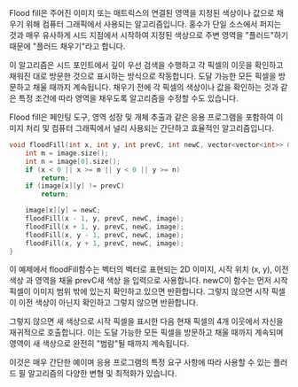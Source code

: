 Flood fill은 주어진 이미지 또는 매트릭스의 연결된 영역을 지정된 색상이나 값으로 채우기 위해 컴퓨터 그래픽에서 사용되는 알고리즘입니다. 홍수가 단일 소스에서 퍼지는 것과 매우 유사하게 시드 지점에서 시작하여 지정된 색상으로 주변 영역을 "플러드"하기 때문에 "플러드 채우기"라고 합니다.

이 알고리즘은 시드 포인트에서 깊이 우선 검색을 수행하고 각 픽셀의 이웃을 확인하고 채워진 대로 방문한 것으로 표시하는 방식으로 작동합니다. 도달 가능한 모든 픽셀을 방문하고 채울 때까지 계속됩니다. 채우기 전에 각 픽셀의 색상이나 값을 확인하는 것과 같은 특정 조건에 따라 영역을 채우도록 알고리즘을 수정할 수도 있습니다.

Flood fill은 페인팅 도구, 영역 성장 및 개체 추출과 같은 응용 프로그램을 포함하여 이미지 처리 및 컴퓨터 그래픽에서 널리 사용되는 간단하고 효율적인 알고리즘입니다.

```cpp
void floodFill(int x, int y, int prevC, int newC, vector<vector<int>> &image) {
    int m = image.size();
    int n = image[0].size();
    if (x < 0 || x >= m || y < 0 || y >= n)
        return;
    if (image[x][y] != prevC)
        return;

    image[x][y] = newC;
    floodFill(x - 1, y, prevC, newC, image);
    floodFill(x + 1, y, prevC, newC, image);
    floodFill(x, y - 1, prevC, newC, image);
    floodFill(x, y + 1, prevC, newC, image);
}
```

이 예제에서 floodFill함수는 벡터의 벡터로 표현되는 2D 이미지, 시작 위치 (x, y), 이전 색상 과 영역을 채울 prevC새 색상 을 입력으로 사용합니다. newC이 함수는 먼저 시작 픽셀이 이미지 범위 밖에 있는지 확인하고 있으면 반환합니다. 그렇지 않으면 시작 픽셀이 이전 색상이 아닌지 확인하고 그렇지 않으면 반환합니다.

그렇지 않으면 새 색상으로 시작 픽셀을 표시한 다음 현재 픽셀의 4개 이웃에서 자신을 재귀적으로 호출합니다. 이는 도달 가능한 모든 픽셀을 방문하고 채울 때까지 계속되며 영역이 새 색상으로 완전히 "범람"될 때까지 계속됩니다.

이것은 매우 간단한 예이며 응용 프로그램의 특정 요구 사항에 따라 사용할 수 있는 플러드 필 알고리즘의 다양한 변형 및 최적화가 있습니다.
